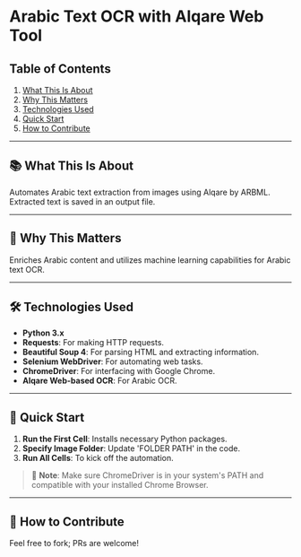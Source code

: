 # Arabic Text OCR with Alqare Web Tool

## Table of Contents
1. [What This Is About](#-what-this-is-about)
2. [Why This Matters](#-why-this-matters)
3. [Technologies Used](#-technologies-used)
4. [Quick Start](#-quick-start)
5. [How to Contribute](#-how-to-contribute)

---

## 📚 What This Is About

Automates Arabic text extraction from images using Alqare by ARBML. Extracted text is saved in an output file.

---

## 🌟 Why This Matters

Enriches Arabic content and utilizes machine learning capabilities for Arabic text OCR.

---

## 🛠 Technologies Used

- **Python 3.x**
- **Requests**: For making HTTP requests.
- **Beautiful Soup 4**: For parsing HTML and extracting information.
- **Selenium WebDriver**: For automating web tasks.
- **ChromeDriver**: For interfacing with Google Chrome.
- **Alqare Web-based OCR**: For Arabic OCR.

---

## 🚀 Quick Start

1. **Run the First Cell**: Installs necessary Python packages.
2. **Specify Image Folder**: Update 'FOLDER PATH' in the code.
3. **Run All Cells**: To kick off the automation.

> 📝 **Note**: Make sure ChromeDriver is in your system's PATH and compatible with your installed Chrome Browser.

---

## 🤝 How to Contribute

Feel free to fork; PRs are welcome!
